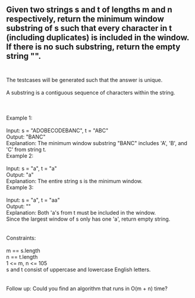 ## Given two strings s and t of lengths m and n respectively, return the minimum window substring of s such that every character in t (including duplicates) is included in the window. If there is no such substring, return the empty string "". <br> <br> 
The testcases will be generated such that the answer is unique. <br> <br> 
A substring is a contiguous sequence of characters within the string. <br> <br> <br> <br> 
Example 1: <br> <br> 
Input: s = "ADOBECODEBANC", t = "ABC" <br> 
Output: "BANC" <br> 
Explanation: The minimum window substring "BANC" includes 'A', 'B', and 'C' from string t. <br> 
Example 2: <br> <br> 
Input: s = "a", t = "a" <br> 
Output: "a" <br> 
Explanation: The entire string s is the minimum window. <br> 
Example 3: <br> <br> 
Input: s = "a", t = "aa" <br> 
Output: "" <br> 
Explanation: Both 'a's from t must be included in the window. <br> 
Since the largest window of s only has one 'a', return empty string. <br> <br> <br> 
Constraints: <br> <br> 
m == s.length <br> 
n == t.length <br> 
1 <= m, n <= 105 <br> 
s and t consist of uppercase and lowercase English letters. <br> <br> <br> 
Follow up: Could you find an algorithm that runs in O(m + n) time? <br> 
